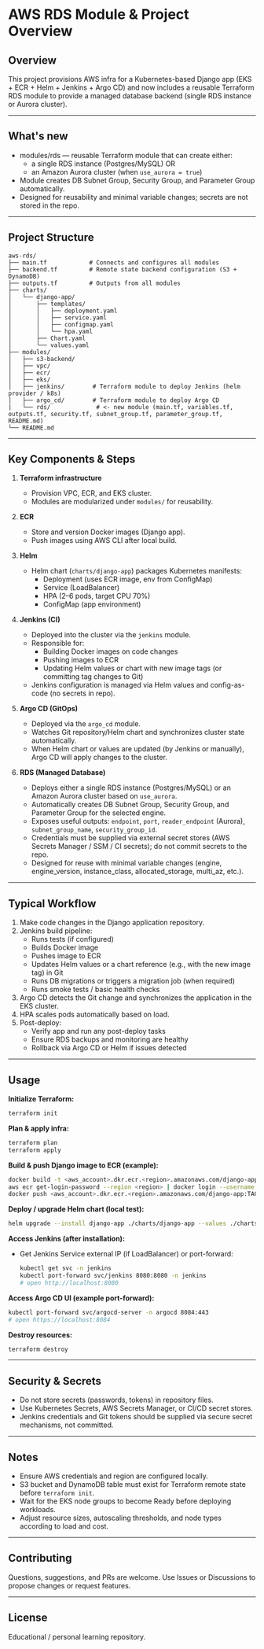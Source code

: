 # AWS RDS Module & Project Overview

## Overview
This project provisions AWS infra for a Kubernetes-based Django app (EKS + ECR + Helm + Jenkins + Argo CD) and now includes a reusable Terraform RDS module to provide a managed database backend (single RDS instance or Aurora cluster).

---

## What's new
- modules/rds — reusable Terraform module that can create either:
  - a single RDS instance (Postgres/MySQL) OR
  - an Amazon Aurora cluster (when `use_aurora = true`)
- Module creates DB Subnet Group, Security Group, and Parameter Group automatically.
- Designed for reusability and minimal variable changes; secrets are not stored in the repo.

---

## Project Structure

```
aws-rds/
├── main.tf            # Connects and configures all modules
├── backend.tf         # Remote state backend configuration (S3 + DynamoDB)
├── outputs.tf         # Outputs from all modules
├── charts/
│   └── django-app/
│       ├── templates/
│       │   ├── deployment.yaml
│       │   ├── service.yaml
│       │   ├── configmap.yaml
│       │   └── hpa.yaml
│       ├── Chart.yaml
│       └── values.yaml
├── modules/
│   ├── s3-backend/
│   ├── vpc/
│   ├── ecr/
│   ├── eks/
│   ├── jenkins/        # Terraform module to deploy Jenkins (helm provider / k8s)
│   ├── argo_cd/        # Terraform module to deploy Argo CD
|   └── rds/             # <- new module (main.tf, variables.tf, outputs.tf, security.tf, subnet_group.tf, parameter_group.tf, README.md)
└── README.md
```

---

## Key Components & Steps

1. **Terraform infrastructure**
   - Provision VPC, ECR, and EKS cluster.
   - Modules are modularized under `modules/` for reusability.

2. **ECR**
   - Store and version Docker images (Django app).
   - Push images using AWS CLI after local build.

3. **Helm**
   - Helm chart (`charts/django-app`) packages Kubernetes manifests:
     - Deployment (uses ECR image, env from ConfigMap)
     - Service (LoadBalancer)
     - HPA (2–6 pods, target CPU 70%)
     - ConfigMap (app environment)

4. **Jenkins (CI)**
   - Deployed into the cluster via the `jenkins` module.
   - Responsible for:
     - Building Docker images on code changes
     - Pushing images to ECR
     - Updating Helm values or chart with new image tags (or committing tag changes to Git)
   - Jenkins configuration is managed via Helm values and config-as-code (no secrets in repo).

5. **Argo CD (GitOps)**
   - Deployed via the `argo_cd` module.
   - Watches Git repository/Helm chart and synchronizes cluster state automatically.
   - When Helm chart or values are updated (by Jenkins or manually), Argo CD will apply changes to the cluster.

6. **RDS (Managed Database)**
   - Deploys either a single RDS instance (Postgres/MySQL) or an Amazon Aurora cluster based on `use_aurora`.
   - Automatically creates DB Subnet Group, Security Group, and Parameter Group for the selected engine.
   - Exposes useful outputs: `endpoint`, `port`, `reader_endpoint` (Aurora), `subnet_group_name`, `security_group_id`.
   - Credentials must be supplied via external secret stores (AWS Secrets Manager / SSM / CI secrets); do not commit secrets to the repo.
   - Designed for reuse with minimal variable changes (engine, engine_version, instance_class, allocated_storage, multi_az, etc.).


---

## Typical Workflow

1. Make code changes in the Django application repository.
2. Jenkins build pipeline:
   - Runs tests (if configured)
   - Builds Docker image
   - Pushes image to ECR
   - Updates Helm values or a chart reference (e.g., with the new image tag) in Git
   - Runs DB migrations or triggers a migration job (when required)
   - Runs smoke tests / basic health checks
3. Argo CD detects the Git change and synchronizes the application in the EKS cluster.
4. HPA scales pods automatically based on load.
5. Post-deploy:
   - Verify app and run any post-deploy tasks
   - Ensure RDS backups and monitoring are healthy
   - Rollback via Argo CD or Helm if issues detected

---

## Usage

**Initialize Terraform:**
```bash
terraform init
```

**Plan & apply infra:**
```bash
terraform plan
terraform apply
```

**Build & push Django image to ECR (example):**
```bash
docker build -t <aws_account>.dkr.ecr.<region>.amazonaws.com/django-app:TAG ./django
aws ecr get-login-password --region <region> | docker login --username AWS --password-stdin <aws_account>.dkr.ecr.<region>.amazonaws.com
docker push <aws_account>.dkr.ecr.<region>.amazonaws.com/django-app:TAG
```

**Deploy / upgrade Helm chart (local test):**
```bash
helm upgrade --install django-app ./charts/django-app --values ./charts/django-app/values.yaml --namespace app --create-namespace
```

**Access Jenkins (after installation):**
- Get Jenkins Service external IP (if LoadBalancer) or port-forward:
  ```bash
  kubectl get svc -n jenkins
  kubectl port-forward svc/jenkins 8080:8080 -n jenkins
  # open http://localhost:8080
  ```

**Access Argo CD UI (example port-forward):**
```bash
kubectl port-forward svc/argocd-server -n argocd 8084:443
# open https://localhost:8084
```

**Destroy resources:**
```bash
terraform destroy
```

---

## Security & Secrets

- Do not store secrets (passwords, tokens) in repository files.
- Use Kubernetes Secrets, AWS Secrets Manager, or CI/CD secret stores.
- Jenkins credentials and Git tokens should be supplied via secure secret mechanisms, not committed.

---

## Notes

- Ensure AWS credentials and region are configured locally.
- S3 bucket and DynamoDB table must exist for Terraform remote state before `terraform init`.
- Wait for the EKS node groups to become Ready before deploying workloads.
- Adjust resource sizes, autoscaling thresholds, and node types according to load and cost.

---

## Contributing

Questions, suggestions, and PRs are welcome. Use Issues or Discussions to propose changes or request features.

---

## License

Educational / personal learning repository.
